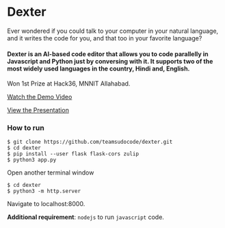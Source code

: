 # Dexter

Ever wondered if you could talk to your computer in your natural language, and it writes the code for you, and that too in your favorite language?

#### Dexter is an AI-based code editor that allows you to code parallelly in Javascript and Python just by conversing with it. It supports two of the most widely used languages in the country, Hindi and, English.

Won 1st Prize at Hack36, MNNIT Allahabad.

[Watch the Demo Video](https://www.youtube.com/watch?v=qFzCyY3lHZE)

[View the Presentation](https://drive.google.com/file/d/1ziJM2d6zE2I5KthzUSVCVK7HWTWhoQ4A/view?usp=sharing)

### How to run

```
$ git clone https://github.com/teamsudocode/dexter.git
$ cd dexter
$ pip install --user flask flask-cors zulip
$ python3 app.py
```

Open another terminal window

```
$ cd dexter
$ python3 -m http.server
```
Navigate to localhost:8000.

**Additional requirement**:
`nodejs` to run `javascript` code.
